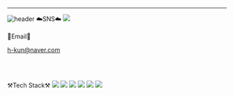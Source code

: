 
<!--
**junhyeoksin/junhyeoksin** is a ✨ _special_ ✨ repository because its `README.md` (this file) appears on your GitHub profile.

Here are some ideas to get you started:

- 🔭 I’m currently working on ...
- 🌱 I’m currently learning ...
- 👯 I’m looking to collaborate on ...
- 🤔 I’m looking for help with ...
- 💬 Ask me about ...
- 📫 How to reach me: ...
- 😄 Pronouns: ...
- ⚡ Fun fact: ...
-->
* * *
 
![header](https://capsule-render.vercel.app/api?type=Waving&color=auto&height=300&section=header&text=junhyeok%20&fontSize=90)
☁️SNS☁️
<a href="https://float.tistory.com/"><img src="https://img.shields.io/badge/blog-3DDC84?style=flat-square&logo=Blogger&logoColor=white"/></a>
<br/><br/>
📧Email📧

h-kun@naver.com

<br/><br/>
 
 
 ⚒️Tech Stack⚒️
<img
  src="https://img.shields.io/badge/java-007396?style=flat-square&logo=JAVA&logoColor=white"
/>
<img
  src="https://img.shields.io/badge/js-F7DF1E?style=flat-square&logo=JS&logoColor=white"
/>
<img
  src="https://img.shields.io/badge/spring-6DB33F?style=flat-square&logo=spring&logoColor=white"
/>
<img
  src="https://img.shields.io/badge/springboot-6DB33F?style=flat-square&logo=springboot&logoColor=white"
/>
<img
  src="https://img.shields.io/badge/React-61DAFB?style=flat-square&logo=React&logoColor=white"
/>
<img
  src="https://img.shields.io/badge/GitLab-FCA121?style=flat-square&logo=gitlab&logoColor=white"
/>
